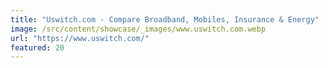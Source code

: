```yaml
---
title: "Uswitch.com - Compare Broadband, Mobiles, Insurance & Energy"
image: /src/content/showcase/_images/www.uswitch.com.webp
url: "https://www.uswitch.com/"
featured: 20
---
```

